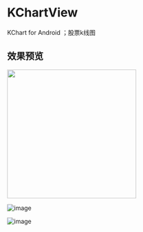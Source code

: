 ﻿# KChartView
KChart for Android ；股票k线图

效果预览
-------  
<div class='row'>
        <img src='https://github.com/tifezh/KChartView/tree/master/kchart/img/demo.gif' width="300px"/>
</div>

![image](https://github.com/silladus/KChartView/blob/master/kchart/img/min.png)

![image](https://github.com/silladus/KChartView/blob/master/kchart/img/kline.png)
